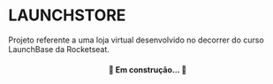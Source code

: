 # LAUNCHSTORE

Projeto referente a uma loja virtual desenvolvido no decorrer do curso LaunchBase da Rocketseat.

<h4 align="center"> 
	🚧  Em construção...  🚧
</h4>
